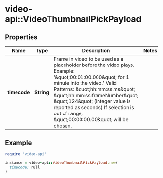 # video-api::VideoThumbnailPickPayload

## Properties

| Name | Type | Description | Notes |
| ---- | ---- | ----------- | ----- |
| **timecode** | **String** | Frame in video to be used as a placeholder before the video plays.  Example: &#39;\&quot;00:01:00.000\&quot; for 1 minute into the video.&#39; Valid Patterns:  \&quot;hh:mm:ss.ms\&quot; \&quot;hh:mm:ss:frameNumber\&quot; \&quot;124\&quot; (integer value is reported as seconds)  If selection is out of range, \&quot;00:00:00.00\&quot; will be chosen. |  |

## Example

```ruby
require 'video-api'

instance = video-api::VideoThumbnailPickPayload.new(
  timecode: null
)
```


